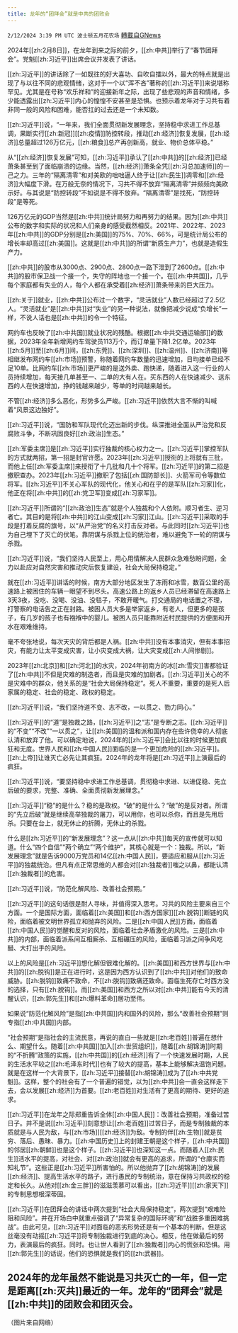 ```yaml
---
title: 龙年的“团拜会”就是中共的团败会
---
```

`2/12/2024 3:39 PM UTC 波士顿五月花农场` [轉載自GNews](https://gnews.org/articles/2300722)

2024年[[zh:2月8日]]，在龙年到来之际的前夕，[[zh:中共]]举行了“春节团拜会”。党魁[[zh:习近平]]出席会议并发表了讲话。

[[zh:习近平]]的讲话除了一如既往的好大喜功、自吹自擂以外，最大的特点就是出现了与以往不同的悲观情绪，这对于一个以“浑不吝”著称的[[zh:习近平]]来说堪称罕见。尤其是在号称“欢乐祥和”的迎接新年之际，出现了些悲观的声音和情绪，多少能透露出[[zh:习近平]]内心的惶惶不安甚至是恐惧。也预示着龙年对于习共有着非同一般的风险和困难，能否扛的过去还是一个未知数。

[[zh:习近平]]说，“一年来，我们全面贯彻新发展理念，坚持稳中求进工作总基调，果断实行[[zh:新冠]][[zh:疫情]]防控转段，推动[[zh:经济]]恢复发展，[[zh:经济]]总量超过126万亿元，[[zh:粮食]]总产再创新高，就业、物价总体平稳。”

从“[[zh:经济]]恢复发展”可知，[[zh:习近平]]承认了[[zh:中共]]的[[zh:经济]]已经萧条甚至到了面临崩溃的边缘。当然，[[zh:经济]]萧条全凭[[zh:习总加速师]]的一己之力。三年的“隔离清零”和对美欧的咄咄逼人终于让[[zh:民生]]凋零和[[zh:经济]]大幅度下滑。在万般无奈的情况下，习共不得不放弃“隔离清零”并频频向美欧示好。与其说是“防控转段”不如说是不得不放弃。“隔离清零”是找死，“防控转段”是等死。

126万亿元的GDP当然是[[zh:中共]]统计局努力和再努力的结果。因为[[zh:中共]]公布的数字和实际的状况和人们亲身的感受截然相反。2021年、2022年、2023年[[zh:中共]]的GDP分别是[[zh:美国]]的75%、70%、66%，可是统计局公布的增长率却高过[[zh:美国]]。这就是[[zh:中共]]的所谓“新质生产力”，也就是造假生产力。

[[zh:中共]]的股市从3000点、2900点、2800点一路下泄到了2600点。[[zh:中共]]的股市保卫战一个接一个，失守的阵地也一个接一个。在[[zh:中共国]]，几乎每个家庭都有失业的人，每个人都在承受着[[zh:经济]]萧条带来的巨大压力。

[[zh:关于]]就业，[[zh:中共]]公布过一个数字，“灵活就业”人数已经超过了2.5亿人。“灵活就业”是[[zh:中共]]对“失业”的另一种说法，就像把减少说成“负增长”一样，不说人话也是[[zh:中共]]的令一个特征。

网约车也反映了[[zh:中共国]]就业状况的残酷。根据[[zh:中共交通运输部]]的数据，2023年全年新增网约车驾驶员113万个，而订单量下降1.2亿单。2023年[[zh:5月]]至[[zh:6月]]间，[[zh:东莞]]、[[zh:深圳]]、[[zh:温州]]、[[zh:济南]]等相继发布网约车[[zh:市场]]预警，称随着网约车数量的迅速增加，日均接单已经不足10单。比网约车[[zh:市场]]更严峻的是送外卖、跑快递，随着进入这一行业的人员持续增加，每天接几单甚至一、二单的大有人在。买东西的人在快速减少、送东西的人在快速增加，挣的钱越来越少，等单的时间越来越长。

不管[[zh:经济]]多么恶化，形势多么严峻。[[zh:习近平]]依然大言不惭的叫喊着“风景这边独好”。

[[zh:习近平]]说，“国防和军队现代化迈出新的步伐。纵深推进全面从严治党和反腐败斗争，不断巩固良好[[zh:政治]]生态。”

[[zh:军委主席]]是[[zh:习近平]]实行独裁的核心权力之一。[[zh:习近平]]掌控军队的方式就两招，第一招是封官许愿。2023年[[zh:习近平]]授衔的上将就有三批，而他上任[[zh:军委主席]]来授衔了十几批和几十个将军。[[zh:习近平]]的第二招是撤职查办。2023年[[zh:习近平]]撤职了包括[[zh:国防部长]]、火箭军司令等数位将军。[[zh:习近平]]不关心军队的现代化，他关心和在乎的是军队[[zh:习家]]化，他正在将[[zh:中共]]的[[zh:党卫军]]变成[[zh:习家军]]。

[[zh:习近平]]所谓的“[[zh:政治]]生态”就是个人独裁和个人依附。顺习者生、逆习者亡。其目的是将[[zh:中共]]的江山变成[[zh:习家]]江山。[[zh:习近平]]采取的手段是打着反腐的旗号，以“从严治党”的名义打击反对者。与此同时[[zh:习近平]]也为自己埋下了灭亡的伏笔。靠阴谋与杀戮上位的统治者，难以避免下一轮的阴谋与杀戮。

[[zh:习近平]]说，“我们坚持人民至上，用心用情解决人民群众急难愁盼问题，全力以赴应对自然灾害和推动灾后恢复建设，社会大局保持稳定。”

就在[[zh:习近平]]讲话的时候，南方大部分地区发生了冻雨和冰雪，数百公里的高速路上被困住的车辆一眼望不到尽头。高速公路上的返乡人员已经滞留在高速路上3天3夜，没吃、没喝、没油、没毯子，不敢开暖气。打交通局的电话置之不理，打警察的电话告之正在封路。被困人员大多是举家返乡，有老人，但更多的是孩子，有几岁的孩子也有襁褓中的婴儿。被困人员只能靠附近村民提供的方便面和开水在艰难维持。

毫不夸张地说，每次天灾的背后都是人祸。[[zh:中共]]没有本事消灾，但有本事招灾，有能力让太平变成灾害，让小灾变成大祸，让大灾变成[[zh:人间惨剧]]。

2023年[[zh:北京]]和[[zh:河北]]的水灾，2024年初南方的冰[[zh:雪灾]]害都验证了[[zh:中共]]不但是灾难的制造者，而且是灾难的加剧者。[[zh:习近平]]关心的不是灾难中的群众，他关系的是“社会大局保持稳定”。死人不重要，重要的是死人后家属的稳定、社会的稳定、政权的稳定。

[[zh:习近平]]说，“我们坚持道不变、志不改，一以贯之、勠力同心。”

[[zh:习近平]]的“道”是独裁之路，[[zh:习近平]]之“志”是专断之志。[[zh:习近平]]的“不变”“不改”“一以贯之”，让[[zh:美国]]的温和派和国内存在些许侥幸的人彻底认清和放弃了他。可以确定地说，2024年的[[zh:习近平]]会比以往的时候更加疯狂和无度。世界人民和[[zh:中国人民]]面临的是一个更加危险的[[zh:习近平]]。[[zh:上帝]]让谁灭亡必先让其疯狂。2024年的龙年将是[[zh:习近平]]上演最后的疯狂。

[[zh:习近平]]说，“要坚持稳中求进工作总基调，贯彻稳中求进、以进促稳、先立后破的要求，完整、准确、全面贯彻新发展理念。”

[[zh:习近平]]“稳”的是什么？稳的是政权。“破”的是什么？“破”的是反对者。所谓的“先立后破”就是继续高举独裁的屠刀，可以用你，也可以杀你，而且是先用后杀。只要在台上，就无休止的折腾，无休止的杀戮。

什么是[[zh:习近平]]的“新发展理念”？这一点从[[zh:中共]]每天的宣传就可以知道。什么“四个自信”“两个确立”“两个维护”，其核心就是一个：独裁。所以，“新发展理念”就是告诉9000万党员和14亿[[zh:中国人民]]，要适应和服从[[zh:习近平]]的独裁统治。但凡有点正常思维的人都会对[[zh:独裁者]]嗤之以鼻，都能认清[[zh:独裁者]]的危害。

[[zh:习近平]]说，“防范化解风险、改善社会预期。”

[[zh:习近平]]的这句话很是耐人寻味，并值得深入思考。习共的风险主要来自三个方面。一个是国际方面，面临着[[zh:美国]]和[[zh:西方国家]][[zh:脱钩]]断链的风险，面临着被文明世界孤立和抛弃的风险。二是[[zh:中国人民]]方面，面临着[[zh:中国人民]]的觉醒和反对的风险，面临着社会矛盾激化的风险。三是[[zh:中共]]的内部，面临着派系间互相厮杀、互相碾压的风险，面临着习派之间争风吃醋、大打出手的风险。

以上的风险是[[zh:习近平]]想化解但很难化解的。[[zh:美国]]和西方世界与[[zh:中共]]的[[zh:脱钩]]是正在进行时，这是因为西方认识到了[[zh:中共]]对他们的致命威胁。[[zh:脱钩]]致痛不致命，不[[zh:脱钩]]致痛还致命。面临生死存亡时西方没的选择，只有[[zh:脱钩]]。而[[zh:美国]]和西方之所以对[[zh:中共]]能有今天的清醒认识，[[zh:郭先生]]和[[zh:爆料革命]]居功至伟。

如果说“防范化解风险”是指[[zh:中共国]]内和国外的风险，那么“改善社会预期”则专指[[zh:中共国]]内部。

“社会预期”是指社会的主流民意，再说的直白一些就是[[zh:老百姓]]普遍在想什么、期望什么。随着[[zh:中共国]]加入[[zh:世贸组织]]，随着[[zh:胡锦涛]]时期的“不折腾”政策的实施，[[zh:中共国]]的[[zh:经济]]有了一个快速发展时期，人民的生活水平较之[[zh:毛泽东时代]]也有了较大的提高，基本上能够解决温饱问题。就是在这样一个大背景下，[[zh:习近平]]接替[[zh:胡锦涛]]成为了[[zh:中共党魁]]。这样，整个的社会有了一个普遍的错觉，以为[[zh:中共]]会一直会这样走下去，会以发展[[zh:经济]]为首要。[[zh:老百姓]]对生活有了更高的期待、更好的追求。

[[zh:习近平]]在龙年之际郑重告诉全体[[zh:中国人民]]：改善社会预期，准备过苦日子。并不是说[[zh:习近平]]刻意想让[[zh:老百姓]]过苦日子，而是专制独裁的本质就是与人民为敌，与[[zh:市场]][[zh:经济]]为敌。专制的伴[[zh:生物]]就是贫穷、落后、愚昧、暴力。[[zh:中国历史]]上的封建王朝是这个样子，[[zh:中共国]]的邻居[[zh:朝鲜]]也是这个样子。[[zh:习近平]]也深知这一点。而随着人[[zh:民生]]活水平的提高，对社会、对[[zh:政治]]就会有更高的追求，所谓的“仓廪实而知礼节”。这些正是[[zh:习近平]]所害怕的。所以他抛弃了[[zh:胡锦涛]]的发展[[zh:经济]]、提高生活水平的路子，进行愚民的专制统治，意在保持习共政权的稳定和长久。从他对[[zh:金三胖]]的滋滋羡慕可以看出，[[zh:习近平]][[zh:家天下]]的专制思想根深蒂固。

[[zh:习近平]]在团拜会的讲话中两次提到“社会大局保持稳定”，两次提到“艰难险阻和风险”。并在开场白中就重点强调了“异常复杂的国际环境”和“战胜多重困难挑战”。由此可见，[[zh:习近平]]对面临的恶劣形势还是有一个基本的判断。但是这丝毫没有动摇[[zh:习近平]]将专制独裁进行到底的决心。相反，他在做最后的努力，表演最后的疯狂。同时。也让世人看到了[[zh:独裁者]]内心的慌张和恐惧。用[[zh:郭先生]]的话说，他们的恐惧就是我们的[[zh:武器]]。

2024年的龙年虽然不能说是习共灭亡的一年，但一定是距离[[zh:灭共]]最近的一年。龙年的“团拜会”就是[[zh:中共]]的团败会和团灭会。
---
（图片来自网络）
